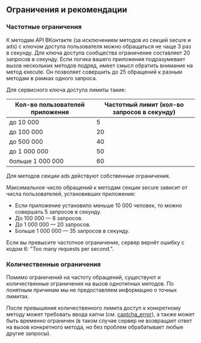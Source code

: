 ## Ограничения и рекомендации
### Частотные ограничения
К методам API ВКонтакте (за исключением методов из секций secure и ads) с ключом доступа пользователя можно обращаться не чаще 3 раз в секунду. Для ключа доступа сообщества ограничение составляет 20 запросов в секунду. Если логика вашего приложения подразумевает вызов нескольких методов подряд, имеет смысл обратить внимание на метод execute. Он позволяет совершить до 25 обращений к разным методам в рамках одного запроса.

Для сервисного ключа доступа лимиты такие:

| Кол-во пользователей приложения | Частотный лимит (кол-во запросов в секунду) |
| ----------- | ----------- |
| до 10 000 | 5 |
| до 100 000 | 20 |
| до 500 000 | 40 |
| до 1 000 000 | 50 |
| больше 1 000 000 | 60 |

Для методов секции ads действуют собственные ограничения.

Максимальное число обращений к методам секции secure зависит от числа пользователей, установивших приложение:

- Если приложение установило меньше 10 000 человек, то можно совершать 5 запросов в секунду.
- До 100 000 — 8 запросов.
- До 1 000 000 — 20 запросов.
- Больше 1 000 000 — 35 запросов в секунду.

Если вы превысите частотное ограничение, сервер вернёт ошибку с кодом 6: "Too many requests per second.".

### Количественные ограничения
Помимо ограничений на частоту обращений, существуют и количественные ограничения на вызов однотипных методов. По понятным причинам мы не предоставляем информацию о точных лимитах.

После превышения количественного лимита доступ к конкретному методу может требовать ввода капчи (см. [captcha_error](https://dev.vk.com/ru/api/captcha-error)), а также может быть временно ограничен (в таком случае сервер не возвращает ответ на вызов конкретного метода, но без проблем обрабатывает любые другие запросы).